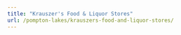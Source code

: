 ```yaml
---
title: "Krauszer's Food & Liquor Stores"
url: /pompton-lakes/krauszers-food-and-liquor-stores/
---
```

